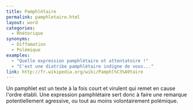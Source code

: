 ```yaml
---
title: Pamphlétaire
permalink: pamphletaire.html
layout: word
categories:
  - Rhétorique
synonyms:
  - Diffamation
  - Polémique
examples:
  - "Quelle expression pamphlétaire et attentatoire !"
  - "C'est une diatribe pamphlétaire indigne de vous..."
link: http://fr.wikipedia.org/wiki/Pamphl%C3%A9taire
---
```


Un pamphlet est un texte à la fois court et virulent qui remet en cause l'ordre établi.
Une expression pamphlétaire sert donc à faire une remarque potentiellement agressive, ou tout au moins volontairement polémique.

